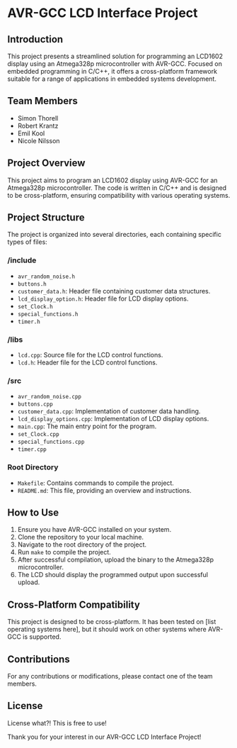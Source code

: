 # AVR-GCC LCD Interface Project

## Introduction
This project presents a streamlined solution for programming an LCD1602 display using an Atmega328p   microcontroller with AVR-GCC. Focused on embedded programming in C/C++, it offers a cross-platform   framework suitable for a range of applications in embedded systems development.  

## Team Members
- Simon Thorell
- Robert Krantz
- Emil Kool
- Nicole Nilsson

## Project Overview
This project aims to program an LCD1602 display using AVR-GCC for an Atmega328p microcontroller. The   code is written in C/C++ and is designed to be cross-platform, ensuring compatibility with various  operating systems.

## Project Structure
The project is organized into several directories, each containing specific types of files:

### /include
- `avr_random_noise.h`
- `buttons.h`
- `customer_data.h`: Header file containing customer data structures.
- `lcd_display_option.h`: Header file for LCD display options.
- `set_Clock.h`
- `special_functions.h`
- `timer.h`

### /libs
- `lcd.cpp`: Source file for the LCD control functions.
- `lcd.h`: Header file for the LCD control functions.

### /src
- `avr_random_noise.cpp`
- `buttons.cpp`
- `customer_data.cpp`: Implementation of customer data handling.
- `lcd_display_options.cpp`: Implementation of LCD display options.
- `main.cpp`: The main entry point for the program.
- `set_Clock.cpp`
- `special_functions.cpp`
- `timer.cpp`

### Root Directory
- `Makefile`: Contains commands to compile the project.
- `README.md`: This file, providing an overview and instructions.

## How to Use
1. Ensure you have AVR-GCC installed on your system.
2. Clone the repository to your local machine.
3. Navigate to the root directory of the project.
4. Run `make` to compile the project.
5. After successful compilation, upload the binary to the Atmega328p microcontroller.
6. The LCD should display the programmed output upon successful upload.

## Cross-Platform Compatibility
This project is designed to be cross-platform. It has been tested on [list operating systems here], but it should work on other systems where AVR-GCC is supported.

## Contributions
For any contributions or modifications, please contact one of the team members.

## License
License what?! This is free to use!

Thank you for your interest in our AVR-GCC LCD Interface Project!
